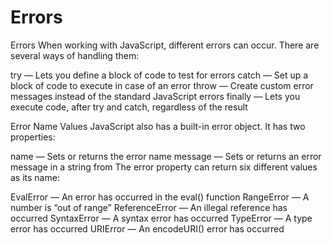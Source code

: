 # Errors

Errors
When working with JavaScript, different errors can occur. There are several ways of handling them:

try — Lets you define a block of code to test for errors
catch — Set up a block of code to execute in case of an error
throw — Create custom error messages instead of the standard JavaScript errors
finally — Lets you execute code, after try and catch, regardless of the result

Error Name Values
JavaScript also has a built-in error object. It has two properties:

name — Sets or returns the error name
message — Sets or returns an error message in a string from
The error property can return six different values as its name:

EvalError — An error has occurred in the eval() function
RangeError — A number is “out of range”
ReferenceError — An illegal reference has occurred
SyntaxError — A syntax error has occurred
TypeError — A type error has occurred
URIError — An encodeURI() error has occurred